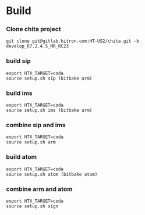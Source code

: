 
# Build

### Clone chita project

```
git clone git@gitlab.hitron.com:HT-US2/chita.git -b develop_R7.2.4.5_MR_RC23
```

### build sip

```
export HTX_TARGET=coda
source setup.sh sip (bitbake arm)
```

### build ims

```
export HTX_TARGET=coda
source setup.sh ims (bitbake arm)
```

### combine sip and ims

```
export HTX_TARGET=coda
source setup.sh arm
```

### build atom

```
export HTX_TARGET=coda
source setup.sh atom (bitbake atom)
```

### combine arm and atom

```
export HTX_TARGET=coda
source setup.sh sign
```


